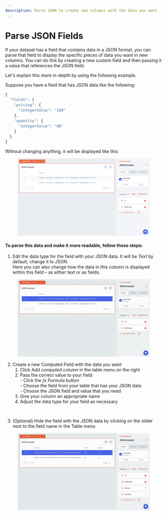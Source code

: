```yaml
---
description: Parse JSON to create new columns with the data you want
---
```


# Parse JSON Fields

If your dataset has a field that contains data in a JSON format, you can parse that field to display the specific pieces of data you want in new columns. You can do this by creating a new custom field and then passing it a value that references the JSON field.&#x20;

Let's explain this more in-depth by using the following example.

Suppose you have a field that has JSON data like the following:

```javascript
{
  "fields": {
    "pricing": {
      "integerValue": "109"
    },
    "quantity": {
      "integerValue": "98"
    }
  }
}
```

Without changing anything, it will be displayed like this:

<figure><img src="../../../.gitbook/assets/Снимок экрана 2023-03-16 в 10.23.31.png" alt=""><figcaption></figcaption></figure>

#### To parse this data and make it more readable, follow these steps:

1. Edit the data type for the field with your JSON data. It will be _Text_ by default; change it to JSON.\
   Here you can also change how the data in this column is displayed within this field – as either text or as fields.

<figure><img src="../../../.gitbook/assets/Untitled (1).gif" alt=""><figcaption></figcaption></figure>

2. Create a new Computed Field with the data you want
   1. Click _Add computed column_ in the table menu on the right
   2. Pass the correct value to your field:\
      \- Click the _ƒx Formula_ button\
      \- Choose the field from your table that has your JSON data\
      \- Choose the JSON field and value that you need
   3. Give your column an appropriate name
   4. Adjust the data type for your field as necessary

<figure><img src="../../../.gitbook/assets/Untitled (2).gif" alt=""><figcaption></figcaption></figure>

3. (Optional) Hide the field with the JSON data by clicking on the slider next to the field name in the Table menu

<figure><img src="../../../.gitbook/assets/Untitled (3).gif" alt=""><figcaption></figcaption></figure>
